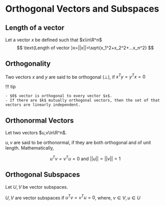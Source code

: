 # Orthogonal Vectors and Subspaces

## Length of a vector
Let a vector $x$ be defined such that $x\in\R^n$
$$
\text{Length of vector }x=||x||=\sqrt{x_1^2+x_2^2+...x_n^2}
$$

## Orthogonality
Two vectors $x$ and $y$ are said to be orthogonal $(\perp)$, if $x^Ty=y^Tx=0$

!!! tip

    - $0$ vector is orthogonal to every vector $x$.
    - If there are $k$ mutually orthogonal vectors, then the set of that vectors are linearly independent.

## Orthonormal Vectors
Let two vectors $u,v\in\R^n$.

$u,v$ are said to be orthonormal, if they are both orthogonal and of unit length. Mathematically,

$$
u^Tv=v^Tu=0 \text{ and } ||u||=||v||=1
$$

## Orthogonal Subspaces

Let $U, V$ be vector subspaces.

$U,V$ are vector subspaces if $u^Tv=v^Tu=0$, where, $v\in V,u\in U$